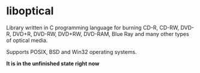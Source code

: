 liboptical
==========


Library written in C programming language for burning CD-R, CD-RW, DVD-R, DVD+R, DVD-RW, DVD+RW, DVD-RAM, Blue Ray and many other types of optical media.

Supports POSIX, BSD and Win32 operating systems.

__It is in the unfinished state right now__
